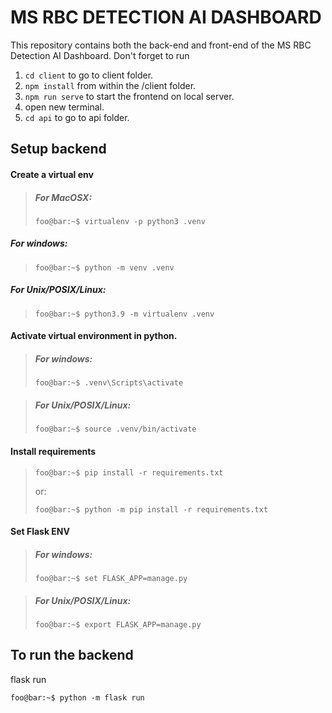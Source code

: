 # MS RBC DETECTION AI DASHBOARD

This repository contains both the back-end and front-end of the MS RBC Detection AI Dashboard.
Don't forget to run 

1. `cd client` to go to client folder.
2. `npm install` from within the /client folder.
3. `npm run serve` to start the frontend on local server.
4. open new terminal.
5. `cd api` to go to api folder.


## Setup backend

#### Create a virtual env
> ##### For MacOSX:
> ```console
> foo@bar:~$ virtualenv -p python3 .venv
> ```

##### For windows:
> ```
> foo@bar:~$ python -m venv .venv
> ```

##### For Unix/POSIX/Linux:
> ```
> foo@bar:~$ python3.9 -m virtualenv .venv
> ```

#### Activate virtual environment in python.<br>
> ##### For windows:
> ```console
> foo@bar:~$ .venv\Scripts\activate
> ```

> ##### For Unix/POSIX/Linux:
> ```console
> foo@bar:~$ source .venv/bin/activate
> ```

#### Install requirements
> ```console
> foo@bar:~$ pip install -r requirements.txt
> ```
> or:
> ```console
> foo@bar:~$ python -m pip install -r requirements.txt
> ```


#### Set Flask ENV
> ##### For windows:
> ```console
> foo@bar:~$ set FLASK_APP=manage.py
> ```

> ##### For Unix/POSIX/Linux:<br>
> ```console
> foo@bar:~$ export FLASK_APP=manage.py
> ```

## To run the backend
flask run <br>
```console
foo@bar:~$ python -m flask run
```
